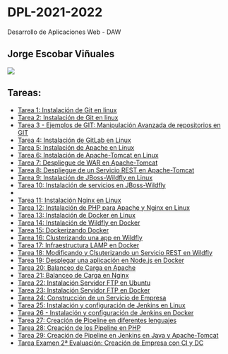 # DPL-2021-2022
Desarrollo de Aplicaciones Web - DAW

## Jorge Escobar Viñuales

<img align="center" src="https://res.cloudinary.com/practicaldev/image/fetch/s--oohOOnY7--/c_imagga_scale,f_auto,fl_progressive,h_420,q_auto,w_1000/https://dev-to-uploads.s3.amazonaws.com/i/tsrakct789rm4hg087kh.jpg">
  
## Tareas:
- <a href="https://github.com/Jorgeev27/DPL-2021-2022/blob/main/Tarea%201:%20Instalaci%C3%B3n%20de%20GIT%20en%20local.md">Tarea 1: Instalación de Git en linux</a>
- <a href="https://github.com/Jorgeev27/DPL-2021-2022/blob/main/Tarea%202:%20Manipulaci%C3%B3n%20de%20repositorios%20en%20Git.md">Tarea 2: Instalación de Git en linux</a>
- <a href="https://github.com/Jorgeev27/DPL-2021-2022/blob/main/Tarea%203:%20Ejemplos%20en%20GIT_Manipulaci%C3%B3n%20Avanzada%20de%20repositorios%20en%20GIT.md">Tarea 3 - Ejemplos de GIT: Manipulación Avanzada de repositorios en GIT</a>
- <a href="https://github.com/Jorgeev27/DPL-2021-2022/blob/main/Tarea%204:%20Instalaci%C3%B3n%20de%20GitLab%20en%20linux.md">Tarea 4: Instalación de GitLab en Linux</a>
- <a href="https://github.com/Jorgeev27/DPL-2021-2022/blob/main/Tarea%205:%20Instalaci%C3%B3n%20de%20Apache%20en%20Linux.md">Tarea 5: Instalación de Apache en Linux</a>
- <a href="https://github.com/Jorgeev27/DPL-2021-2022/blob/main/Tarea%206:%20Instalaci%C3%B3n%20de%20Apache-Tomcat%20en%20Linux.md">Tarea 6: Instalación de Apache-Tomcat en Linux</a>
- <a href="https://github.com/Jorgeev27/DPL-2021-2022/blob/main/Tarea%207:%20Despliegue%20de%20WAR%20en%20Apache-Tomcat.md">Tarea 7: Despliegue de WAR en Apache-Tomcat</a>
- <a href="https://github.com/Jorgeev27/DPL-2021-2022/blob/main/Tarea%208:%20Despliegue%20de%20un%20servicio%20REST%20en%20Apache-Tomcat.md">Tarea 8: Despliegue de un Servicio REST en Apache-Tomcat</a>
- <a href="https://github.com/Jorgeev27/DPL-2021-2022/blob/main/Tarea%209:%20Instalaci%C3%B3n%20de%20JBoss-Wildfly%20en%20Linux.md">Tarea 9: Instalación de JBoss-Wildfly en Linux</a>
- <a href="https://github.com/Jorgeev27/DPL-2021-2022/blob/main/Tarea%2010:%20Instalaci%C3%B3n%20de%20servicios%20en%20JBoss-Wildfly.md">Tarea 10: Instalación de servicios en JBoss-Wildfly</a>
- 
- <a href="https://github.com/Jorgeev27/DPL-2021-2022/blob/main/Tarea%2011:%20Instalaci%C3%B3n%20de%20Nginx%20en%20Linux.md">Tarea 11: Instalación Nginx en Linux</a>
- <a href="https://github.com/Jorgeev27/DPL-2021-2022/blob/main/Tarea%2012:%20Instalaci%C3%B3n%20de%20PHP%20para%20Apache%20y%20Nginx%20en%20Linux.md">Tarea 12: Instalación de PHP para Apache y Nginx en Linux</a>
- <a href="https://github.com/Jorgeev27/DPL-2021-2022/blob/main/Tarea%2013:%20Instalaci%C3%B3n%20de%20Docker%20en%20Linux.md">Tarea 13: Instalación de Docker en Linux</a>
- <a href="https://github.com/Jorgeev27/DPL-2021-2022/blob/main/Tarea%2014:%20Instalaci%C3%B3n%20de%20Wildfly%20en%20Docker.md">Tarea 14: Instalación de Wildfly en Docker</a>
- <a href="https://github.com/Jorgeev27/DPL-2021-2022/blob/main/Tarea%2015:%20Dockerizando%20Docker.md">Tarea 15: Dockerizando Docker</a>
- <a href="https://github.com/Jorgeev27/DPL-2021-2022/blob/main/Tarea%2016:%20Clusterizando%20una%20app%20en%20Wildfly.md">Tarea 16: Clusterizando una app en Wildfly</a>
- <a href="https://github.com/Jorgeev27/DPL-2021-2022/blob/main/Tarea%2017:%20Infraestructura%20LAMP%20en%20Docker.md">Tarea 17: Infraestructura LAMP en Docker</a>
- <a href="https://github.com/Jorgeev27/DPL-2021-2022/blob/main/Tarea%2018:%20Modificando%20y%20Clusterizando%20un%20Servicio%20Rest%20en%20Wildfly.md">Tarea 18: Modificando y Clsuterizando un Servicio REST en Wildfly</a>
- <a href="https://github.com/Jorgeev27/DPL-2021-2022/blob/main/Tarea%2019:%20Desplegar%20una%20aplicaci%C3%B3n%20en%20Node.js%20en%20Docker.md">Tarea 19: Desplegar una aplicación en Node.js en Docker</a>
- <a href="https://github.com/Jorgeev27/DPL-2021-2022/blob/main/Tarea%2020:%20Balanceo%20de%20Carga%20en%20Apache.md">Tarea 20: Balanceo de Carga en Apache</a>
- <a href="https://github.com/Jorgeev27/DPL-2021-2022/blob/main/Tarea%2021:%20Balanceo%20de%20Carga%20en%20Nginx.md">Tarea 21: Balanceo de Carga en Nginx</a>
- <a href="https://github.com/Jorgeev27/DPL-2021-2022/blob/main/Tarea%2022:%20Instalaci%C3%B3n%20Servidor%20FTP%20en%20Ubuntu.md">Tarea 22: Instalación Servidor FTP en Ubuntu</a>
- <a href="https://github.com/Jorgeev27/DPL-2021-2022/blob/main/Tarea%2023:%20Instalaci%C3%B3n%20Servidor%20FTP%20en%20Docker.md">Tarea 23: Instalación Servidor FTP en Docker</a>
- <a href="https://github.com/Jorgeev27/DPL-2021-2022/blob/main/Tarea%2024:%20Construcci%C3%B3n%20de%20un%20Servicio%20de%20Empresa.md">Tarea 24: Construcción de un Servicio de Empresa</a>
- <a href="https://github.com/Jorgeev27/DPL-2021-2022/blob/main/Tarea%2025:%20Instalaci%C3%B3n%20y%20configuraci%C3%B3n%20de%20Jenkins%20en%20Linux.md">Tarea 25: Instalación y configuración de Jenkins en Linux</a>
- <a href="https://github.com/Jorgeev27/DPL-2021-2022/blob/main/Tarea%2026:%20Instalaci%C3%B3n%20y%20configuraci%C3%B3n%20de%20Jenkins%20en%20Docker.md">Tarea 26 - Instalación y configuración de Jenkins en Docker</a>
- <a href="https://github.com/Jorgeev27/DPL-2021-2022/blob/main/Tarea%2027:%20Creaci%C3%B3n%20de%20Pipeline%20en%20diferentes%20lenguajes.md">Tarea 27: Creación de Pipeline en diferentes lenguajes</a>
- <a href="https://github.com/Jorgeev27/DPL-2021-2022/blob/main/Tarea%2028:%20Creaci%C3%B3n%20de%20los%20Pipeline%20en%20PHP.md">Tarea 28: Creación de los Pipeline en PHP</a>
- <a href="https://github.com/Jorgeev27/DPL-2021-2022/blob/main/Tarea%2029:%20Creaci%C3%B3n%20de%20Pipeline%20en%20Jenkins%20en%20Java%20y%20Apache-Tomcat.md">Tarea 29: Creación de Pipeline en Jenkins en Java y Apache-Tomcat</a>
- <a href="https://github.com/Jorgeev27/DPL-2021-2022/blob/main/Tarea%20Examen%202%C2%AA%20Evaluaci%C3%B3n:%20Creaci%C3%B3n%20de%20Empresa%20con%20CI%20y%20DC.md">Tarea Examen 2ª Evaluación: Creación de Empresa con CI y DC</a>
